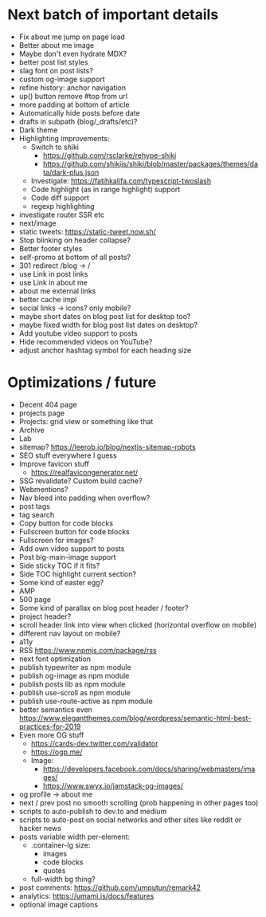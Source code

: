 # Next batch of important details

- Fix about me jump on page load
- Better about me image
- Maybe don't even hydrate MDX?
- better post list styles
- slag font on post lists?
- custom og-image support
- refine history: anchor navigation
- up() button remove #top from url
- more padding at bottom of article
- Automatically hide posts before date
- drafts in subpath (blog/\_drafts/etc)?
- Dark theme
- Highlighting improvements:
  - Switch to shiki
    - https://github.com/rsclarke/rehype-shiki
    - https://github.com/shikijs/shiki/blob/master/packages/themes/data/dark-plus.json
  - Investigate: https://fatihkalifa.com/typescript-twoslash
  - Code highlight (as in range highlight) support
  - Code diff support
  - regexp highlighting
- investigate router SSR etc
- next/image
- static tweets: https://static-tweet.now.sh/
- Stop blinking on header collapse?
- Better footer styles
- self-promo at bottom of all posts?
- 301 redirect /blog -> /
- use Link in post links
- use Link in about me
- about me external links
- better cache impl
- social links -> icons? only mobile?
- maybe short dates on blog post list for desktop too?
- maybe fixed width for blog post list dates on desktop?
- Add youtube video support to posts
- Hide recommended videos on YouTube?
- adjust anchor hashtag symbol for each heading size

# Optimizations / future

- Decent 404 page
- projects page
- Projects: grid view or something like that
- Archive
- Lab
- sitemap? https://leerob.io/blog/nextjs-sitemap-robots
- SEO stuff everywhere I guess
- Improve favicon stuff
  - https://realfavicongenerator.net/
- SSG revalidate? Custom build cache?
- Webmentions?
- Nav bleed into padding when overflow?
- post tags
- tag search
- Copy button for code blocks
- Fullscreen button for code blocks
- Fullscreen for images?
- Add own video support to posts
- Post big-main-image support
- Side sticky TOC if it fits?
- Side TOC highlight current section?
- Some kind of easter egg?
- AMP
- 500 page
- Some kind of parallax on blog post header / footer?
- project header?
- scroll header link into view when clicked (horizontal overflow on mobile)
- different nav layout on mobile?
- a11y
- RSS https://www.npmjs.com/package/rss
- next font optimization
- publish typewriter as npm module
- publish og-image as npm module
- publish posts lib as npm module
- publish use-scroll as npm module
- publish use-route-active as npm module
- better semantics even https://www.elegantthemes.com/blog/wordpress/semantic-html-best-practices-for-2019
- Even more OG stuff
  - https://cards-dev.twitter.com/validator
  - https://ogp.me/
  - Image:
    - https://developers.facebook.com/docs/sharing/webmasters/images/
    - https://www.swyx.io/jamstack-og-images/
- og profile -> about me
- next / prev post no smooth scrolling (prob happening in other pages too)
- scripts to auto-publish to dev.to and medium
- scripts to auto-post on social networks and other sites like reddit or hacker news
- posts variable width per-element:
  - .container-lg size:
    - images
    - code blocks
    - quotes
  - full-width bg thing?
- post comments: https://github.com/umputun/remark42
- analytics: https://umami.is/docs/features
- optional image captions
